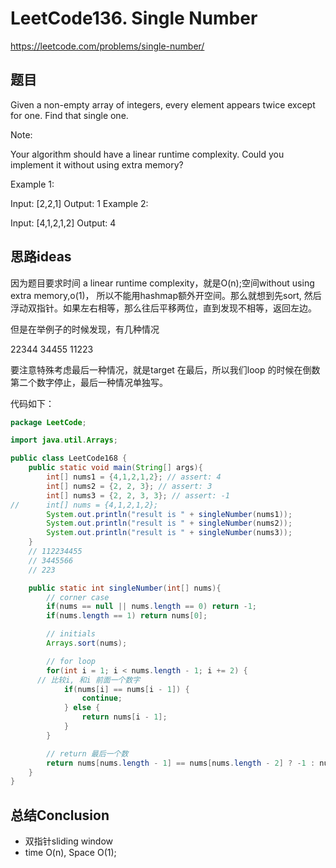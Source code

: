 # LeetCode136. Single Number

https://leetcode.com/problems/single-number/

## 题目

Given a non-empty array of integers, every element appears twice except for one. Find that single one.

Note:

Your algorithm should have a linear runtime complexity. Could you implement it without using extra memory?

Example 1:

Input: [2,2,1]
Output: 1
Example 2:

Input: [4,1,2,1,2]
Output: 4



## 思路ideas

因为题目要求时间 a linear runtime complexity，就是O(n);空间without using extra memory,o(1)， 所以不能用hashmap额外开空间。那么就想到先sort, 然后浮动双指针。如果左右相等，那么往后平移两位，直到发现不相等，返回左边。

但是在举例子的时候发现，有几种情况

22344
34455
11223

要注意特殊考虑最后一种情况，就是target 在最后，所以我们loop 的时候在倒数第二个数字停止，最后一种情况单独写。


代码如下：

```java
package LeetCode;

import java.util.Arrays;

public class LeetCode168 {
	public static void main(String[] args){
		int[] nums1 = {4,1,2,1,2}; // assert: 4
		int[] nums2 = {2, 2, 3}; // assert: 3
		int[] nums3 = {2, 2, 3, 3}; // assert: -1
//		int[] nums = {4,1,2,1,2};
		System.out.println("result is " + singleNumber(nums1));
		System.out.println("result is " + singleNumber(nums2));
		System.out.println("result is " + singleNumber(nums3));
	}
	// 112234455
	// 3445566
	// 223

	public static int singleNumber(int[] nums){
		// corner case
		if(nums == null || nums.length == 0) return -1;
		if(nums.length == 1) return nums[0];

		// initials
		Arrays.sort(nums);

		// for loop
		for(int i = 1; i < nums.length - 1; i += 2) {
      // 比较i, 和i 前面一个数字
			if(nums[i] == nums[i - 1]) {
				continue;
			} else {
				return nums[i - 1];
			}
		}

		// return 最后一个数
		return nums[nums.length - 1] == nums[nums.length - 2] ? -1 : nums[nums.length - 1];
	}
}

```



## 总结Conclusion

- 双指针sliding window
- time O(n), Space O(1);
